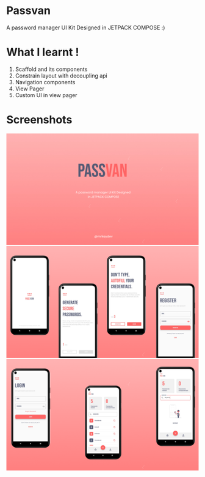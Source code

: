# Passvan

A password manager UI Kit Designed in JETPACK COMPOSE :)

# What I learnt !

1) Scaffold and its components
2) Constrain layout with decoupling api
3) Navigation components
4) View Pager
5) Custom UI in view pager


<h1>Screenshots</h1>

![alt text](https://raw.githubusercontent.com/KapilYadav-dev/PassVan/master/cover.jpg)
![alt text](https://raw.githubusercontent.com/KapilYadav-dev/PassVan/master/auth1.png)
![alt text](https://raw.githubusercontent.com/KapilYadav-dev/PassVan/master/auth2.png)

